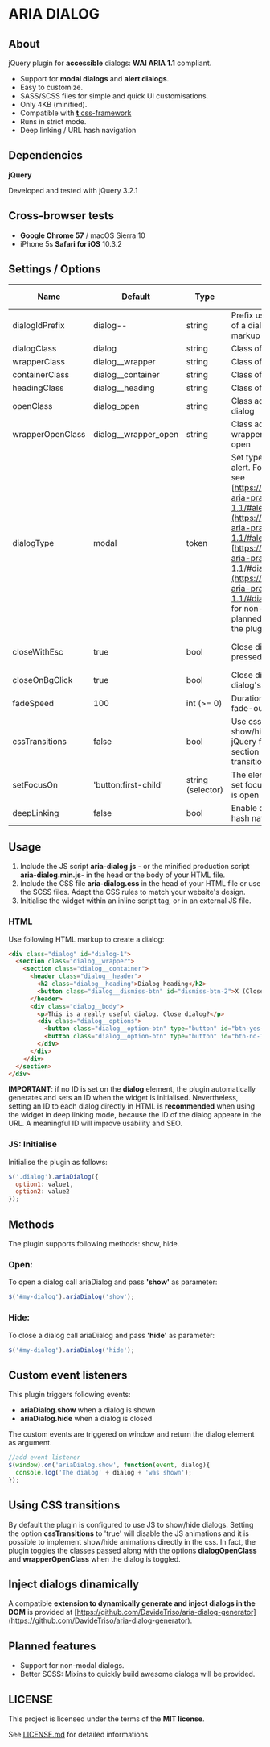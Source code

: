# ARIA DIALOG

## About

jQuery plugin for **accessible** dialogs: **WAI ARIA 1.1** compliant.

* Support for **modal dialogs** and **alert dialogs**.
* Easy to customize.
* SASS/SCSS files for simple and quick UI customisations.
* Only 4KB (minified).
* Compatible with [**t** css-framework](https://github.com/DavideTriso/t-css-framework)
* Runs in strict mode.
* Deep linking / URL hash navigation

## Dependencies

**jQuery**

Developed and tested with jQuery 3.2.1

## Cross-browser tests

* **Google Chrome 57** / macOS Sierra 10
* iPhone 5s **Safari for iOS** 10.3.2


## Settings / Options

Name | Default | Type | Description | Required or optional
-----|---------|------|-------------|----------
dialogIdPrefix | dialog-- | string | Prefix used to generate the id of a dialog, if not set in markup | optional
dialogClass | dialog | string | Class of a dialog element. | optional
wrapperClass | dialog__wrapper | string | Class of a dialog wrapper. | optional
containerClass | dialog__container | string | Class of a dialog container. | optional
headingClass | dialog__heading | string | Class of a dialog heading. | optional
openClass | dialog_open | string | Class added to an open dialog | optional
wrapperOpenClass | dialog__wrapper_open | string | Class added to a dialog wrapper, when the dialog is open | optional
dialogType | modal |  token | Set type of dialog: modal or alert. For more informations see [https://www.w3.org/TR/wai-aria-practices-1.1/#alertdialog](https://www.w3.org/TR/wai-aria-practices-1.1/#alertdialog) and [https://www.w3.org/TR/wai-aria-practices-1.1/#dialog_modal](https://www.w3.org/TR/wai-aria-practices-1.1/#dialog_modal). (Support for non-modal dialog is planned for future verions of the plugin). | optional
closeWithEsc | true | bool | Close dialog when esc key is pressed. | optional (recommended value: true)
closeOnBgClick | true | bool | Close dialog if user clicks on dialog's background | optional
fadeSpeed | 100 | int (>= 0) | Duration of fade-in and fade-out animations. | optional
cssTransitions | false | bool | Use css transitions to show/hide dialog instead of jQuery fade animation. Read section 'Using CSS transitions' for more infos | optional
setFocusOn | 'button:first-child' | string  (selector) | The element of the dialog to set focus on, when the dialog is open | **Required**
deepLinking | false | bool | Enable deep linking / URL hash navigation | optional


## Usage

1. Include the JS script **aria-dialog.js** - or the minified production script **aria-dialog.min.js**-  in the head or the body of your HTML file.
2. Include the CSS file  **aria-dialog.css** in the head of your HTML file or use the SCSS files. Adapt the CSS rules to match your website's design. 
3. Initialise the widget within an inline script tag, or in an external JS file.

### HTML

Use following HTML markup to create a dialog:

```html
<div class="dialog" id="dialog-1">
  <section class="dialog__wrapper">
    <section class="dialog__container">
      <header class="dialog__header">
        <h2 class="dialog__heading">Dialog heading</h2>
        <button class="dialog__dismiss-btn" id="dismiss-btn-2">X (Close)</button>
      </header>
      <div class="dialog__body">
        <p>This is a really useful dialog. Close dialog?</p>
        <div class="dialog__options">
          <button class="dialog__option-btn" type="button" id="btn-yes-1">Yes</button>
          <button class="dialog__option-btn" type="button" id="btn-no-1">No</button>
        </div>
      </div>
    </div>
  </section>
</div>
```

**IMPORTANT**: if no ID is set on the **dialog** element, the plugin automatically generates and sets an ID when the widget is initialised. Nevertheless, setting an ID to each dialog directly in HTML is **recommended** when using the widget in deep linking mode, because the ID of the dialog appeare in the URL. A meaningful ID will improve usability and SEO.

### JS: Initialise

Initialise the plugin as follows:

```javascript
$('.dialog').ariaDialog({
  option1: value1,
  option2: value2
});
```

## Methods

The plugin supports following methods: show, hide.

### Open:

To open a dialog call ariaDialog and pass **'show'** as parameter:

```javascript
$('#my-dialog').ariaDialog('show');
```

### Hide:

To close a dialog call ariaDialog and pass **'hide'** as parameter:

```javascript
$('#my-dialog').ariaDialog('hide');
```

## Custom event listeners

This plugin triggers following events:

* **ariaDialog.show** when a dialog is shown
* **ariaDialog.hide** when a dialog is closed

The custom events are triggered on window and return the dialog element as argument.

```javascript
//add event listener  
$(window).on('ariaDialog.show', function(event, dialog){
  console.log('The dialog' + dialog + 'was shown');
});
```

## Using CSS transitions

By default the plugin is configured to use JS to show/hide dialogs. Setting the option **cssTransitions** to 'true' will disable the JS animations and it is possible to implement show/hide animations directly in the css. In fact, the plugin toggles the classes passed along with the options **dialogOpenClass** and **wrapperOpenClass** when the dialog is toggled.

## Inject dialogs dinamically

A compatible **extension to dynamically generate and inject dialogs in the DOM** is provided at [https://github.com/DavideTriso/aria-dialog-generator](https://github.com/DavideTriso/aria-dialog-generator).


## Planned features

* Support for non-modal dialogs.
* Better SCSS: Mixins to quickly build awesome dialogs will be provided.

## LICENSE

This project is licensed under the terms of the **MIT license**.

See [LICENSE.md](LICENSE.md) for detailed informations.
